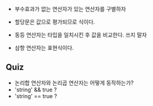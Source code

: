- 부수효과가 없는 연산자가 있는 연산자를 구별하자

- 할당문은 값으로 평가되므로 식이다.

- 동등 연산자는 타입을 일치시킨 후 값을 비교한다. 쓰지 말자

- 삼항 연산자는 표현식이다.

## Quiz

- 논리합 연산자와 논리곱 연산자는 어떻게 동작하는가?
- 'string' && true ?
- 'string' == true ?
